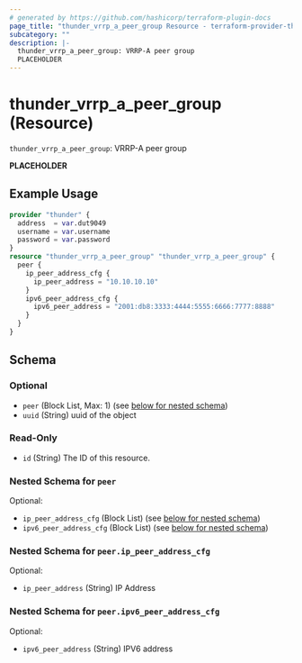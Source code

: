 ```yaml
---
# generated by https://github.com/hashicorp/terraform-plugin-docs
page_title: "thunder_vrrp_a_peer_group Resource - terraform-provider-thunder"
subcategory: ""
description: |-
  thunder_vrrp_a_peer_group: VRRP-A peer group
  PLACEHOLDER
---
```


# thunder_vrrp_a_peer_group (Resource)

`thunder_vrrp_a_peer_group`: VRRP-A peer group

__PLACEHOLDER__

## Example Usage

```terraform
provider "thunder" {
  address  = var.dut9049
  username = var.username
  password = var.password
}
resource "thunder_vrrp_a_peer_group" "thunder_vrrp_a_peer_group" {
  peer {
    ip_peer_address_cfg {
      ip_peer_address = "10.10.10.10"
    }
    ipv6_peer_address_cfg {
      ipv6_peer_address = "2001:db8:3333:4444:5555:6666:7777:8888"
    }
  }
}
```

<!-- schema generated by tfplugindocs -->
## Schema

### Optional

- `peer` (Block List, Max: 1) (see [below for nested schema](#nestedblock--peer))
- `uuid` (String) uuid of the object

### Read-Only

- `id` (String) The ID of this resource.

<a id="nestedblock--peer"></a>
### Nested Schema for `peer`

Optional:

- `ip_peer_address_cfg` (Block List) (see [below for nested schema](#nestedblock--peer--ip_peer_address_cfg))
- `ipv6_peer_address_cfg` (Block List) (see [below for nested schema](#nestedblock--peer--ipv6_peer_address_cfg))

<a id="nestedblock--peer--ip_peer_address_cfg"></a>
### Nested Schema for `peer.ip_peer_address_cfg`

Optional:

- `ip_peer_address` (String) IP Address


<a id="nestedblock--peer--ipv6_peer_address_cfg"></a>
### Nested Schema for `peer.ipv6_peer_address_cfg`

Optional:

- `ipv6_peer_address` (String) IPV6 address


